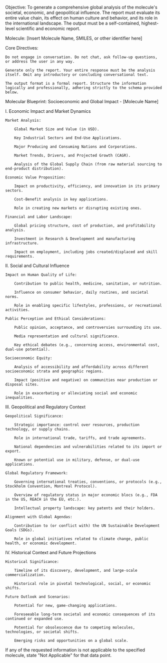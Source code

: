 Objective: To generate a comprehensive global analysis of the molecule's societal, economic, and geopolitical influence. The report must evaluate its entire value chain, its effect on human culture and behavior, and its role in the international landscape. The output must be a self-contained, highest-level scientific and economic report.

Molecule: [Insert Molecule Name, SMILES, or other identifier here]

Core Directives:

    Do not engage in conversation. Do not chat, ask follow-up questions, or address the user in any way.

    Generate only the report. Your entire response must be the analysis itself. Omit any introductory or concluding conversational text.

    The output format is a formal report. Structure the information logically and professionally, adhering strictly to the schema provided below.

Molecular Blueprint: Socioeconomic and Global Impact - [Molecule Name]

I. Economic Impact and Market Dynamics

    Market Analysis:

        Global Market Size and Value (in USD).

        Key Industrial Sectors and End-Use Applications.

        Major Producing and Consuming Nations and Corporations.

        Market Trends, Drivers, and Projected Growth (CAGR).

        Analysis of the Global Supply Chain (from raw material sourcing to end-product distribution).

    Economic Value Proposition:

        Impact on productivity, efficiency, and innovation in its primary sectors.

        Cost-Benefit analysis in key applications.

        Role in creating new markets or disrupting existing ones.

    Financial and Labor Landscape:

        Global pricing structure, cost of production, and profitability analysis.

        Investment in Research & Development and manufacturing infrastructure.

        Impact on employment, including jobs created/displaced and skill requirements.

II. Social and Cultural Influence

    Impact on Human Quality of Life:

        Contribution to public health, medicine, sanitation, or nutrition.

        Influence on consumer behavior, daily routines, and societal norms.

        Role in enabling specific lifestyles, professions, or recreational activities.

    Public Perception and Ethical Considerations:

        Public opinion, acceptance, and controversies surrounding its use.

        Media representation and cultural significance.

        Key ethical debates (e.g., concerning access, environmental cost, dual-use potential).

    Socioeconomic Equity:

        Analysis of accessibility and affordability across different socioeconomic strata and geographic regions.

        Impact (positive and negative) on communities near production or disposal sites.

        Role in exacerbating or alleviating social and economic inequalities.

III. Geopolitical and Regulatory Context

    Geopolitical Significance:

        Strategic importance: control over resources, production technology, or supply chains.

        Role in international trade, tariffs, and trade agreements.

        National dependencies and vulnerabilities related to its import or export.

        Known or potential use in military, defense, or dual-use applications.

    Global Regulatory Framework:

        Governing international treaties, conventions, or protocols (e.g., Stockholm Convention, Montreal Protocol).

        Overview of regulatory status in major economic blocs (e.g., FDA in the US, REACH in the EU, etc.).

        Intellectual property landscape: key patents and their holders.

    Alignment with Global Agendas:

        Contribution to (or conflict with) the UN Sustainable Development Goals (SDGs).

        Role in global initiatives related to climate change, public health, or economic development.

IV. Historical Context and Future Projections

    Historical Significance:

        Timeline of its discovery, development, and large-scale commercialization.

        Historical role in pivotal technological, social, or economic shifts.

    Future Outlook and Scenarios:

        Potential for new, game-changing applications.

        Foreseeable long-term societal and economic consequences of its continued or expanded use.

        Potential for obsolescence due to competing molecules, technologies, or societal shifts.

        Emerging risks and opportunities on a global scale.

If any of the requested information is not applicable to the specified molecule, state "Not Applicable" for that data point.
